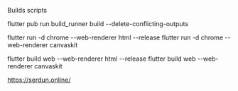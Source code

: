 
Builds scripts

flutter pub run build_runner build --delete-conflicting-outputs

flutter run -d chrome --web-renderer html --release
flutter run -d chrome --web-renderer canvaskit

flutter build web --web-renderer html --release
flutter build web --web-renderer canvaskit

https://serdun.online/
